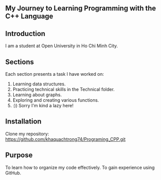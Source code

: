 ## My Journey to Learning Programming with the C++ Language

## Introduction

I am a student at Open University in Ho Chi Minh City.

## Sections
Each section presents a task I have worked on:

  1. Learning data structures.
  2. Practicing technical skills in the Technical folder.
  3. Learning about graphs.
  4. Exploring and creating various functions.
  5. :)) Sorry I'm kind a lazy here! 
## Installation

Clone my repository: https://github.com/khaquachtrong74/Programing_CPP.git

## Purpose

To learn how to organize my code effectively.
To gain experience using GitHub.
